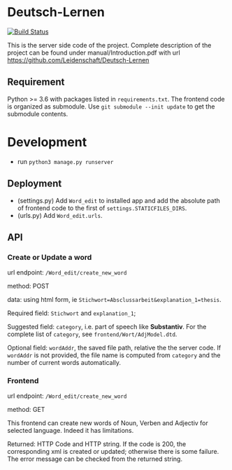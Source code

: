 # Deutsch-Lernen
[![Build Status](https://travis-ci.com/Leidenschaft/DeutschLernen_server.svg?branch=master)](https://travis-ci.com/Leidenschaft/DeutschLernen_server)

This is the server side code of the project. Complete description of the project can be found under manual/Introduction.pdf with url https://github.com/Leidenschaft/Deutsch-Lernen


## Requirement
Python >= 3.6 with packages listed in `requirements.txt`.
The frontend code is organized as submodule. Use `git submodule --init update` to get the submodule contents.

# Development
* run `python3 manage.py runserver`

## Deployment
* (settings.py) Add `Word_edit` to installed app and add the absolute path of frontend code to the first of `settings.STATICFILES_DIRS`.
* (urls.py) Add `Word_edit.urls`.

## API
### Create or Update a word
url endpoint: `/Word_edit/create_new_word`

method: POST

data: using html form, ie `Stichwort=Absclussarbeit&explanation_1=thesis`.

Required field: `Stichwort` and `explanation_1`;

Suggested field: `category`, i.e. part of speech like **Substantiv**.
For the complete list of `category`, see `frontend/Wort/AdjModel.dtd`.

Optional field: `wordAddr`, the saved file path, relative the the server code.
If `wordAddr` is not provided,
the file name is computed from `category` and the number of current words automatically.

### Frontend
url endpoint: `/Word_edit/create_new_word`

method: GET

This frontend can create new words of Noun, Verben and Adjectiv for selected language. Indeed it has limitations.

Returned: HTTP Code and HTTP string. If the code is 200, the corresponding xml is created or updated; otherwise there is some failure. The error message can be checked from the returned string.
